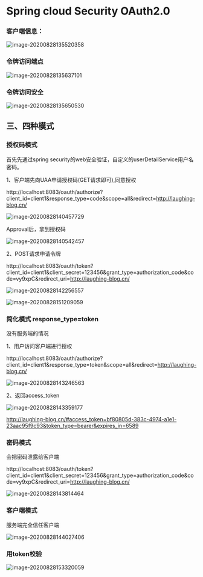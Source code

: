 # Spring cloud Security OAuth2.0


### 客户端信息：



![image-20200828135520358](C:/Users/Administrator/AppData/Roaming/Typora/typora-user-images/image-20200828135520358.png)

### 令牌访问端点

![image-20200828135637101](C:/Users/Administrator/AppData/Roaming/Typora/typora-user-images/image-20200828135637101.png)







### 令牌访问安全





![image-20200828135650530](C:/Users/Administrator/AppData/Roaming/Typora/typora-user-images/image-20200828135650530.png)







## 三、四种模式

### 授权码模式

首先先通过spring security的web安全验证，自定义的userDetailService用户名密码。

1、客户端先向UAA申请授权码(GET请求即可),同意授权

http://localhost:8083/oauth/authorize?client_id=client1&response_type=code&scope=all&redirect=http://laughing-blog.cn/

![image-20200828140457729](C:/Users/Administrator/AppData/Roaming/Typora/typora-user-images/image-20200828140457729.png)

Approval后，拿到授权码

![image-20200828140542457](C:/Users/Administrator/AppData/Roaming/Typora/typora-user-images/image-20200828140542457.png)





2、POST请求申请令牌

http://localhost:8083/oauth/token?client_id=client1&client_secret=123456&grant_type=authorization_code&code=vy9xpC&redirect_uri=http://laughing-blog.cn/

![image-20200828142256557](C:/Users/Administrator/AppData/Roaming/Typora/typora-user-images/image-20200828142256557.png)









![image-20200828151209059](C:/Users/Administrator/AppData/Roaming/Typora/typora-user-images/image-20200828151209059.png)

### 简化模式 response_type=token

没有服务端的情况

1、用户访问客户端进行授权

http://localhost:8083/oauth/authorize?client_id=client1&response_type=token&scope=all&redirect=http://laughing-blog.cn/

![image-20200828143246563](C:/Users/Administrator/AppData/Roaming/Typora/typora-user-images/image-20200828143246563.png)

2、返回access_token

![image-20200828143359177](C:/Users/Administrator/AppData/Roaming/Typora/typora-user-images/image-20200828143359177.png)



http://laughing-blog.cn/#access_token=bf80805d-383c-4974-a1e1-23aac95f9c93&token_type=bearer&expires_in=6589



### 密码模式

会把密码泄露给客户端

http://localhost:8083/oauth/token?client_id=client1&client_secret=123456&grant_type=authorization_code&code=vy9xpC&redirect_uri=http://laughing-blog.cn/

![image-20200828143814464](C:/Users/Administrator/AppData/Roaming/Typora/typora-user-images/image-20200828143814464.png)



### 客户端模式

服务端完全信任客户端

![image-20200828144027406](C:/Users/Administrator/AppData/Roaming/Typora/typora-user-images/image-20200828144027406.png)







### 用token校验

![image-20200828153320059](C:/Users/Administrator/AppData/Roaming/Typora/typora-user-images/image-20200828153320059.png)





